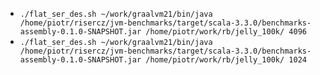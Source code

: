 - `./flat_ser_des.sh ~/work/graalvm21/bin/java /home/piotr/risercz/jvm-benchmarks/target/scala-3.3.0/benchmarks-assembly-0.1.0-SNAPSHOT.jar /home/piotr/work/rb/jelly_100k/ 4096`
- `./flat_ser_des.sh ~/work/graalvm21/bin/java /home/piotr/risercz/jvm-benchmarks/target/scala-3.3.0/benchmarks-assembly-0.1.0-SNAPSHOT.jar /home/piotr/work/rb/jelly_100k/ 1024`